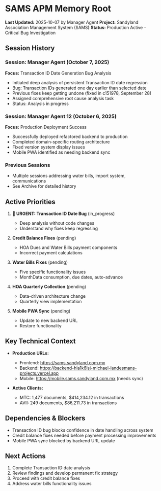 # SAMS APM Memory Root
**Last Updated:** 2025-10-07 by Manager Agent
**Project:** Sandyland Association Management System (SAMS)
**Status:** Production Active - Critical Bug Investigation

## Session History

### Session: Manager Agent (October 7, 2025)
**Focus:** Transaction ID Date Generation Bug Analysis
- Initiated deep analysis of persistent Transaction ID date regression
- Bug: Transaction IDs generated one day earlier than selected date
- Previous fixes keep getting undone (fixed in c151978, September 28)
- Assigned comprehensive root cause analysis task
- Status: Analysis in progress

### Session: Manager Agent 12 (October 6, 2025)
**Focus:** Production Deployment Success
- Successfully deployed refactored backend to production
- Completed domain-specific routing architecture
- Fixed version system display issues
- Mobile PWA identified as needing backend sync

### Previous Sessions
- Multiple sessions addressing water bills, import system, communications
- See Archive for detailed history

## Active Priorities

1. **🚨 URGENT: Transaction ID Date Bug** (in_progress)
   - Deep analysis without code changes
   - Understand why fixes keep regressing
   
2. **Credit Balance Fixes** (pending)
   - HOA Dues and Water Bills payment components
   - Incorrect payment calculations

3. **Water Bills Fixes** (pending)
   - Five specific functionality issues
   - MonthData consumption, due dates, auto-advance

4. **HOA Quarterly Collection** (pending)
   - Data-driven architecture change
   - Quarterly view implementation

5. **Mobile PWA Sync** (pending)
   - Update to new backend URL
   - Restore functionality

## Key Technical Context

- **Production URLs:**
  - Frontend: https://sams.sandyland.com.mx
  - Backend: https://backend-hla1k6lsj-michael-landesmans-projects.vercel.app
  - Mobile: https://mobile.sams.sandyland.com.mx (needs sync)

- **Active Clients:**
  - MTC: 1,477 documents, $414,234.12 in transactions
  - AVII: 249 documents, $86,211.73 in transactions

## Dependencies & Blockers

- Transaction ID bug blocks confidence in date handling across system
- Credit balance fixes needed before payment processing improvements
- Mobile PWA sync blocked by backend URL update

## Next Actions

1. Complete Transaction ID date analysis
2. Review findings and develop permanent fix strategy
3. Proceed with credit balance fixes
4. Address water bills functionality issues
